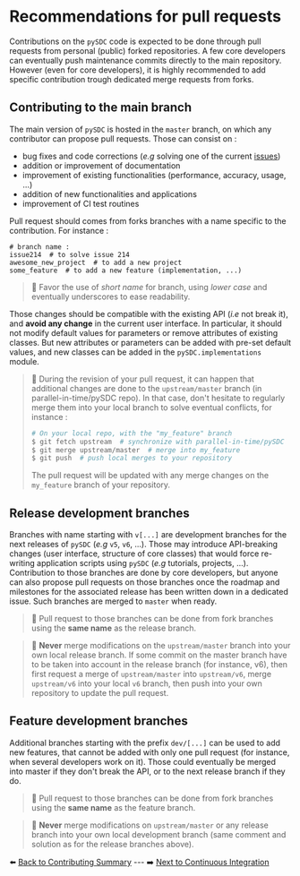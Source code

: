 # Recommendations for pull requests

Contributions on the `pySDC` code is expected to be done through pull requests from personal (public) forked repositories. A few core developers can eventually push maintenance commits directly to the main repository. However (even for core developers), it is highly recommended to add specific contribution trough dedicated merge requests from forks.

## Contributing to the main branch

The main version of `pySDC` is hosted in the `master` branch, on which any contributor can propose pull requests. Those can consist on :

- bug fixes and code corrections (_e.g_ solving one of the current [issues](https://github.com/Parallel-in-Time/pySDC/issues))
- addition or improvement of documentation
- improvement of existing functionalities (performance, accuracy, usage, ...)
- addition of new functionalities and applications
- improvement of CI test routines

Pull request should comes from forks branches with a name specific to the contribution. For instance :

```
# branch name :
issue214  # to solve issue 214
awesome_new_project  # to add a new project
some_feature  # to add a new feature (implementation, ...)
```

> :scroll: Favor the use of _short name_ for branch, using _lower case_ and eventually underscores to ease readability.

Those changes should be compatible with the existing API (_i.e_ not break it), and **avoid any change** in the current user interface. In particular, it should not modify default values for parameters or remove attributes of existing classes. But new attributes or parameters can be added with pre-set default values, and new classes can be added in the `pySDC.implementations` module.

> :bell: During the revision of your pull request, it can happen that additional changes are done to the `upstream/master` branch (in parallel-in-time/pySDC repo). In that case, don't hesitate to regularly merge them into your local branch to solve eventual conflicts, for instance :
>
> ```bash
> # On your local repo, with the "my_feature" branch
> $ git fetch upstream  # synchronize with parallel-in-time/pySDC
> $ git merge upstream/master  # merge into my_feature
> $ git push  # push local merges to your repository
> ```
>
> The pull request will be updated with any merge changes on the `my_feature` branch of your repository.


## Release development branches

Branches with name starting with `v[...]` are development branches for the next releases of `pySDC` (_e.g_ `v5`, `v6`, ...). Those may introduce API-breaking changes (user interface, structure of core classes) that would force re-writing application scripts using `pySDC` (_e.g_ tutorials, projects, ...). Contribution to those branches are done by core developers, but anyone can also propose pull requests on those branches once the roadmap and milestones for the associated release has been written down in a dedicated issue.
Such branches are merged to `master` when ready.

> :scroll: Pull request to those branches can be done from fork branches using the **same name** as the release branch.

> :bell: **Never** merge modifications on the `upstream/master` branch into your own local release branch. If some commit on the master branch have to be taken into account in the release branch (for instance, v6), then first request a merge of `upstream/master` into `upstream/v6`, merge `upstream/v6` into your local `v6` branch, then push into your own repository to update the pull request.

## Feature development branches

Additional branches starting with the prefix `dev/[...]` can be used to add new features, that cannot be added with only one pull request (for instance, when several developers work on it).
Those could eventually be merged into master if they don't break the API, or to the next release branch if they do.

> :scroll: Pull request to those branches can be done from fork branches using the **same name** as the feature branch.

> :bell: **Never** merge modifications on `upstream/master` or any release branch into your own local development branch (same comment and solution as for the release branches above).


:arrow_left: [Back to Contributing Summary](./../../CONTRIBUTING.md) ---
:arrow_right: [Next to Continuous Integration](./02_continuous_integration.md)